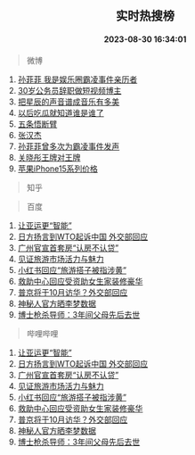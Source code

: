 <div align="center"><h2>实时热搜榜</h2><h4>2023-08-30 16:34:01</h4></div>

> 微博  

1. [孙菲菲 我是娱乐圈霸凌事件亲历者](https://s.weibo.com/weibo?q=%E5%AD%99%E8%8F%B2%E8%8F%B2%20%E6%88%91%E6%98%AF%E5%A8%B1%E4%B9%90%E5%9C%88%E9%9C%B8%E5%87%8C%E4%BA%8B%E4%BB%B6%E4%BA%B2%E5%8E%86%E8%80%85&t=31&band_rank=1&Refer=top)<br />
2. [30岁公务员辞职做短视频博主](https://s.weibo.com/weibo?q=%2330%E5%B2%81%E5%85%AC%E5%8A%A1%E5%91%98%E8%BE%9E%E8%81%8C%E5%81%9A%E7%9F%AD%E8%A7%86%E9%A2%91%E5%8D%9A%E4%B8%BB%23&t=31&band_rank=2&Refer=top)<br />
3. [把星辰的声音谱成音乐有多美](https://s.weibo.com/weibo?q=%23%E6%8A%8A%E6%98%9F%E8%BE%B0%E7%9A%84%E5%A3%B0%E9%9F%B3%E8%B0%B1%E6%88%90%E9%9F%B3%E4%B9%90%E6%9C%89%E5%A4%9A%E7%BE%8E%23&t=31&band_rank=3&Refer=top)<br />
4. [以后吃瓜就知道谁是谁了](https://s.weibo.com/weibo?q=%E4%BB%A5%E5%90%8E%E5%90%83%E7%93%9C%E5%B0%B1%E7%9F%A5%E9%81%93%E8%B0%81%E6%98%AF%E8%B0%81%E4%BA%86&t=31&band_rank=4&Refer=top)<br />
5. [五条悟断臂](https://s.weibo.com/weibo?q=%E4%BA%94%E6%9D%A1%E6%82%9F%E6%96%AD%E8%87%82&t=31&band_rank=5&Refer=top)<br />
6. [张汉杰](https://s.weibo.com/weibo?q=%E5%BC%A0%E6%B1%89%E6%9D%B0&t=31&band_rank=6&Refer=top)<br />
7. [孙菲菲曾多次为霸凌事件发声](https://s.weibo.com/weibo?q=%23%E5%AD%99%E8%8F%B2%E8%8F%B2%E6%9B%BE%E5%A4%9A%E6%AC%A1%E4%B8%BA%E9%9C%B8%E5%87%8C%E4%BA%8B%E4%BB%B6%E5%8F%91%E5%A3%B0%23&t=31&band_rank=7&Refer=top)<br />
8. [关晓彤王牌对王牌](https://s.weibo.com/weibo?q=%23%E5%85%B3%E6%99%93%E5%BD%A4%E7%8E%8B%E7%89%8C%E5%AF%B9%E7%8E%8B%E7%89%8C%23&t=31&band_rank=8&Refer=top)<br />
9. [苹果iPhone15系列价格](https://s.weibo.com/weibo?q=%23%E8%8B%B9%E6%9E%9CiPhone15%E7%B3%BB%E5%88%97%E4%BB%B7%E6%A0%BC%23&t=31&band_rank=9&Refer=top)<br />

> 知乎  


> 百度  

1. [让亚运更“智能”](https://www.baidu.com/s?wd=%E8%AE%A9%E4%BA%9A%E8%BF%90%E6%9B%B4%E2%80%9C%E6%99%BA%E8%83%BD%E2%80%9D&sa=fyb_news&rsv_dl=fyb_news)<br />
2. [日方扬言到WTO起诉中国 外交部回应](https://www.baidu.com/s?wd=%E6%97%A5%E6%96%B9%E6%89%AC%E8%A8%80%E5%88%B0WTO%E8%B5%B7%E8%AF%89%E4%B8%AD%E5%9B%BD+%E5%A4%96%E4%BA%A4%E9%83%A8%E5%9B%9E%E5%BA%94&sa=fyb_news&rsv_dl=fyb_news)<br />
3. [广州官宣首套房“认房不认贷”](https://www.baidu.com/s?wd=%E5%B9%BF%E5%B7%9E%E5%AE%98%E5%AE%A3%E9%A6%96%E5%A5%97%E6%88%BF%E2%80%9C%E8%AE%A4%E6%88%BF%E4%B8%8D%E8%AE%A4%E8%B4%B7%E2%80%9D&sa=fyb_news&rsv_dl=fyb_news)<br />
4. [见证旅游市场活力与魅力](https://www.baidu.com/s?wd=%E8%A7%81%E8%AF%81%E6%97%85%E6%B8%B8%E5%B8%82%E5%9C%BA%E6%B4%BB%E5%8A%9B%E4%B8%8E%E9%AD%85%E5%8A%9B&sa=fyb_news&rsv_dl=fyb_news)<br />
5. [小红书回应“旅游搭子被指涉黄”](https://www.baidu.com/s?wd=%E5%B0%8F%E7%BA%A2%E4%B9%A6%E5%9B%9E%E5%BA%94%E2%80%9C%E6%97%85%E6%B8%B8%E6%90%AD%E5%AD%90%E8%A2%AB%E6%8C%87%E6%B6%89%E9%BB%84%E2%80%9D&sa=fyb_news&rsv_dl=fyb_news)<br />
6. [救助中心回应受资助女生家装修豪华](https://www.baidu.com/s?wd=%E6%95%91%E5%8A%A9%E4%B8%AD%E5%BF%83%E5%9B%9E%E5%BA%94%E5%8F%97%E8%B5%84%E5%8A%A9%E5%A5%B3%E7%94%9F%E5%AE%B6%E8%A3%85%E4%BF%AE%E8%B1%AA%E5%8D%8E&sa=fyb_news&rsv_dl=fyb_news)<br />
7. [普京将于10月访华？外交部回应](https://www.baidu.com/s?wd=%E6%99%AE%E4%BA%AC%E5%B0%86%E4%BA%8E10%E6%9C%88%E8%AE%BF%E5%8D%8E%EF%BC%9F%E5%A4%96%E4%BA%A4%E9%83%A8%E5%9B%9E%E5%BA%94&sa=fyb_news&rsv_dl=fyb_news)<br />
8. [神秘人官方晒李梦数据](https://www.baidu.com/s?wd=%E7%A5%9E%E7%A7%98%E4%BA%BA%E5%AE%98%E6%96%B9%E6%99%92%E6%9D%8E%E6%A2%A6%E6%95%B0%E6%8D%AE&sa=fyb_news&rsv_dl=fyb_news)<br />
9. [博士枪杀导师：3年间父母先后去世](https://www.baidu.com/s?wd=%E5%8D%9A%E5%A3%AB%E6%9E%AA%E6%9D%80%E5%AF%BC%E5%B8%88%EF%BC%9A3%E5%B9%B4%E9%97%B4%E7%88%B6%E6%AF%8D%E5%85%88%E5%90%8E%E5%8E%BB%E4%B8%96&sa=fyb_news&rsv_dl=fyb_news)<br />

> 哔哩哔哩  

1. [让亚运更“智能”](https://www.baidu.com/s?wd=%E8%AE%A9%E4%BA%9A%E8%BF%90%E6%9B%B4%E2%80%9C%E6%99%BA%E8%83%BD%E2%80%9D&sa=fyb_news&rsv_dl=fyb_news)<br />
2. [日方扬言到WTO起诉中国 外交部回应](https://www.baidu.com/s?wd=%E6%97%A5%E6%96%B9%E6%89%AC%E8%A8%80%E5%88%B0WTO%E8%B5%B7%E8%AF%89%E4%B8%AD%E5%9B%BD+%E5%A4%96%E4%BA%A4%E9%83%A8%E5%9B%9E%E5%BA%94&sa=fyb_news&rsv_dl=fyb_news)<br />
3. [广州官宣首套房“认房不认贷”](https://www.baidu.com/s?wd=%E5%B9%BF%E5%B7%9E%E5%AE%98%E5%AE%A3%E9%A6%96%E5%A5%97%E6%88%BF%E2%80%9C%E8%AE%A4%E6%88%BF%E4%B8%8D%E8%AE%A4%E8%B4%B7%E2%80%9D&sa=fyb_news&rsv_dl=fyb_news)<br />
4. [见证旅游市场活力与魅力](https://www.baidu.com/s?wd=%E8%A7%81%E8%AF%81%E6%97%85%E6%B8%B8%E5%B8%82%E5%9C%BA%E6%B4%BB%E5%8A%9B%E4%B8%8E%E9%AD%85%E5%8A%9B&sa=fyb_news&rsv_dl=fyb_news)<br />
5. [小红书回应“旅游搭子被指涉黄”](https://www.baidu.com/s?wd=%E5%B0%8F%E7%BA%A2%E4%B9%A6%E5%9B%9E%E5%BA%94%E2%80%9C%E6%97%85%E6%B8%B8%E6%90%AD%E5%AD%90%E8%A2%AB%E6%8C%87%E6%B6%89%E9%BB%84%E2%80%9D&sa=fyb_news&rsv_dl=fyb_news)<br />
6. [救助中心回应受资助女生家装修豪华](https://www.baidu.com/s?wd=%E6%95%91%E5%8A%A9%E4%B8%AD%E5%BF%83%E5%9B%9E%E5%BA%94%E5%8F%97%E8%B5%84%E5%8A%A9%E5%A5%B3%E7%94%9F%E5%AE%B6%E8%A3%85%E4%BF%AE%E8%B1%AA%E5%8D%8E&sa=fyb_news&rsv_dl=fyb_news)<br />
7. [普京将于10月访华？外交部回应](https://www.baidu.com/s?wd=%E6%99%AE%E4%BA%AC%E5%B0%86%E4%BA%8E10%E6%9C%88%E8%AE%BF%E5%8D%8E%EF%BC%9F%E5%A4%96%E4%BA%A4%E9%83%A8%E5%9B%9E%E5%BA%94&sa=fyb_news&rsv_dl=fyb_news)<br />
8. [神秘人官方晒李梦数据](https://www.baidu.com/s?wd=%E7%A5%9E%E7%A7%98%E4%BA%BA%E5%AE%98%E6%96%B9%E6%99%92%E6%9D%8E%E6%A2%A6%E6%95%B0%E6%8D%AE&sa=fyb_news&rsv_dl=fyb_news)<br />
9. [博士枪杀导师：3年间父母先后去世](https://www.baidu.com/s?wd=%E5%8D%9A%E5%A3%AB%E6%9E%AA%E6%9D%80%E5%AF%BC%E5%B8%88%EF%BC%9A3%E5%B9%B4%E9%97%B4%E7%88%B6%E6%AF%8D%E5%85%88%E5%90%8E%E5%8E%BB%E4%B8%96&sa=fyb_news&rsv_dl=fyb_news)<br />
